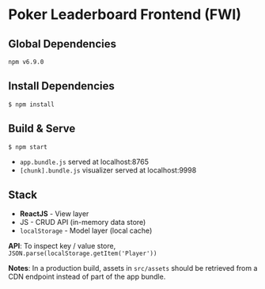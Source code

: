 # Poker Leaderboard Frontend (FWI)

## Global Dependencies
```npm v6.9.0```

## Install Dependencies
```$ npm install```

## Build & Serve
```$ npm start```
- `app.bundle.js` served at localhost:8765
- `[chunk].bundle.js` visualizer served at localhost:9998

## Stack
- **ReactJS** - View layer
- JS - CRUD API (in-memory data store)
- `localStorage` - Model layer (local cache)

__API__: To inspect key / value store, ```JSON.parse(localStorage.getItem('Player'))```

__Notes__: In a production build, assets in `src/assets` should be retrieved from a CDN endpoint instead of part of the app bundle.
